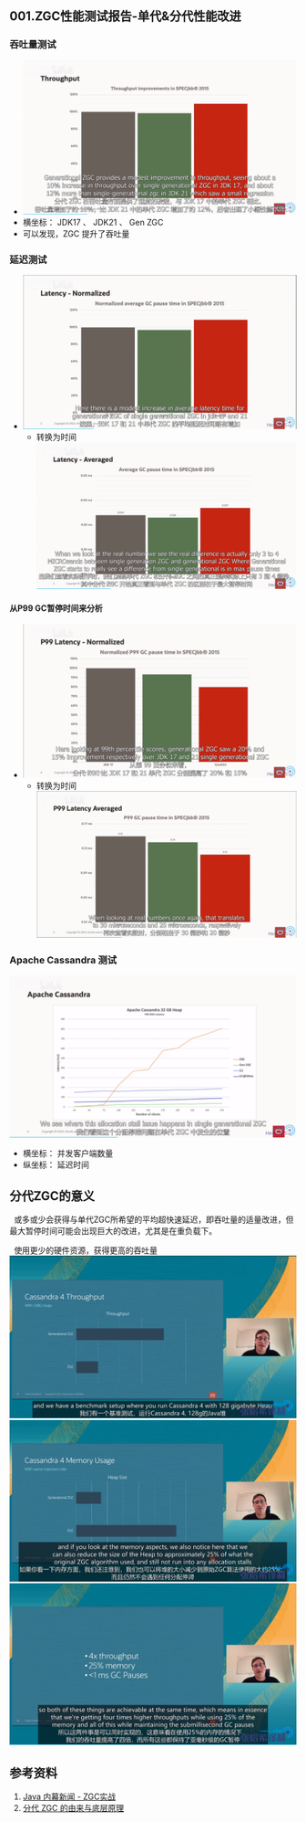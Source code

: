 ## 001.ZGC性能测试报告-单代&分代性能改进
### 吞吐量测试
- ![2024-03-31_09-44-ZGC-001.png](./images/2024-03-31_09-44-ZGC-001.png)
- 横坐标： JDK17 、 JDK21 、 Gen ZGC
- 可以发现，ZGC 提升了吞吐量

### 延迟测试
- ![2024-03-31_09-47-ZGC-Latency-test-001.png](./images/2024-03-31_09-47-ZGC-Latency-test-001.png)
  + 转换为时间![2024-03-31_09-47-ZGC-Latency-test-002.png](./images/2024-03-31_09-47-ZGC-Latency-test-002.png)

#### 从P99 GC暂停时间来分析
- ![2024-03-31_09-47-ZGC-Latency-test-003.png](./images/2024-03-31_09-47-ZGC-Latency-test-003.png)
  + 转换为时间 ![2024-03-31_09-47-ZGC-Latency-test-004.png](./images/2024-03-31_09-47-ZGC-Latency-test-004.png)

### Apache Cassandra 测试
![2024-03-31_09-47-ZGC-Latency-test-005.png](./images/2024-03-31_09-47-ZGC-Latency-test-005.png)
+ 横坐标： 并发客户端数量
+ 纵坐标： 延迟时间

## 分代ZGC的意义
&nbsp;&nbsp;或多或少会获得与单代ZGC所希望的平均超快速延迟，即吞吐量的适量改进，但最大暂停时间可能会出现巨大的改进，尤其是在重负载下。

&nbsp;&nbsp;使用更少的硬件资源，获得更高的吞吐量
![2024-03-31_23-10-ZGC-001.png](./images/2024-03-31_23-10-ZGC-001.png)
![2024-03-31_23-10-ZGC-002.png](./images/2024-03-31_23-10-ZGC-002.png)
![2024-03-31_23-10-ZGC-003.png](./images/2024-03-31_23-10-ZGC-003.png)


## 参考资料
1. [Java 内幕新闻 - ZGC实战](https://www.bilibili.com/video/BV1pQ4y1V7MW/?spm_id_from=333.999.0.0&vd_source=9eef164b234175c1ae3ca71733d5a727)
2. [分代 ZGC 的由来与底层原理](https://www.bilibili.com/video/BV19m4y1k766/?spm_id_from=333.999.0.0&vd_source=9eef164b234175c1ae3ca71733d5a727)
